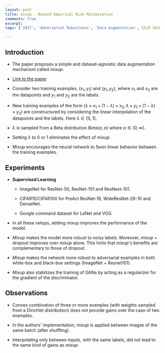 ```yaml
---
layout: post
title: mixup - Beyond Empirical Risk Minimization 
comments: True
excerpt: 
tags: ['2017', 'Adversarial Robustness', 'Data Augmentation', ICLR 2018', AI, ERM, ICLR, Robustness]

---
```


## Introduction

* The paper proposes a simple and dataset-agnostic data augmentation mechanism called *mixup*.

* [Link to the paper]()

* Consider two training examples, $(x_1, y_1)$ and $(y_1, y_2)$, where $x_1$ and $x_2$ are the datapoints and $y_1$ and $y_2$ are the labels. 

* New training examples of the form $(\lambda \times x_1 + (1-\lambda) \times x_2, \lambda \times y_1 + (1-\lambda) \times y_2)$ are constructured by considering the linear interpolation of the datapoints and the labels. Here $\lambda \in [0, 1]$.

* $\lambda$ is sampled from a Beta distribution $Beta(\alpha, \alpha)$ where $\alpha \in (0, \infty)$.

* Setting $\lambda$ to 0 or 1 eliminates the effect of *mixup*. 

* Mixup encourages the neural network to favor linear behavior between the training examples.


## Experiments

* **Supervised Learning**

    * ImageNet for ResNet-50, ResNet-101 and ResNext-101.

    * CIFAR10/CIFAR100 for PreAct ResNet-18, WideResNet-28-10 and DenseNet.

    * Google command dataset for LeNet and VGG.

* In all these setups, adding *mixup* improves the performance of the model.

* *Mixup* makes the model more robust to noisy labels. Moreover, *mixup* + dropout improves over *mixup* alone. This hints that *mixup*'s benefits are complementary to those of dropout.

* *Mixup* makes the network more robust to adversarial examples in both white-box and black-box settings (ImageNet + Resnet101).

* *Mixup* also stabilizes the training of GANs by acting as a regularizer for the gradient of the discriminator. 


## Observations

* Convex combination of three or more examples (with weights sampled from a Dirichlet distribution) does not provide gains over the case of two examples.

* In the authors' implementation, *mixup* is applied between images of the same batch (after shuffling).

* Interpolating only between inputs, with the same labels, did not lead to the same kind of gains as *mixup*.